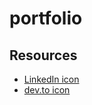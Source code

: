 # portfolio

## Resources

- [LinkedIn icon](https://fontawesome.com/icons/linkedin?s=)
- [dev.to icon](https://fontawesome.com/icons/dev?f=brands&s=solid&pc=%23e27d91&sc=%23e27d91)
